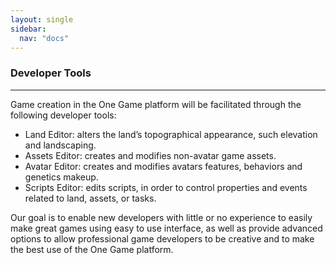 ```yaml
---
layout: single
sidebar:
  nav: "docs"
---
```


### Developer Tools
--------------------

Game creation in the One Game platform will be facilitated through the following developer tools:
- Land Editor: alters the land’s topographical appearance, such elevation and landscaping.
- Assets Editor: creates and modifies non-avatar game assets.
- Avatar Editor: creates and modifies avatars features, behaviors and genetics makeup.
- Scripts Editor: edits scripts, in order to control properties and events related to land, assets, or tasks.

Our goal is to enable new developers with little or no experience to easily make great games using easy to use interface, as well as provide advanced options to allow professional game developers to be creative and to make the best use of the One Game platform.




